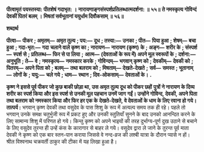 **पीत्वामृतं पयस्तस्या: पीतशेषं गदाभृत: ।** **नारायणाङ्गसंस्पर्शप्रतिलब्धात्मदर्शना: ॥ ५५॥** **ते नमस्कृत्य गोविन्दं देवकीं पितरं बलम् ।** **मिषतां सर्वभूतानां ययुर्धाम दिवौकसाम् ॥ ५६॥** 

**शब्दार्थ** 

**पीत्वा—** **पीकर** **; अमृतम्—** **अमृत तुल्य** **; पय:—** **दूध** **; तस्या:—** **उनका** **; पीत—** **पिया हुआ** **; शेषम्—** **बचा हुआ** **; गदा-भृत:—** **गदा** **चलाने वाले कृष्ण का** **; नारायण—** **नारायण (कृष्ण) के** **; अङ्ग—** **शरीर के** **; संस्पर्श—** **स्पर्श से** **; प्रतिलब्ध—** **फिर से पा लिया** **;** **आत्म—** **(देवताओं के रूप में) अपने मूल स्वरूपों के** **; दर्शना:—** **अनुभूति** **; ते—** **वे** **; नमस्कृत्य—** **नमस्कार करके** **; गोविन्दम्—** **भगवान् कृष्ण को** **; देवकीम्—** **देवकी को** **; पितरम्—** **अपने पिता को** **; बलम्—** **तथा बलराम को** **; मिषताम्—** **देखते-देखते** **;** **सर्व—** **समस्त** **; भूतानाम्—** **लोगों के** **; ययु:—** **चले गये** **; धाम—** **स्थान** **; दिव-ओकसाम्—** **देवताओं के।** **.** 

**कृष्ण ने इससे पूर्व पीकर जो कुछ बाकी छोड़ा था, उस अमृत तुल्य दूध को पीकर छहों** **पुत्रों ने नारायण के दिव्य शरीर का स्पर्श किया और इस स्पर्श से उनकी मूल पहचान उनमें जाग** **गईं। उन्होंने गोविन्द, देवकी, अपने पिता तथा बलराम को नमस्कार किया और फिर हर एक के** **देखते-देखते, वे देवताओं के धाम के लिए रवाना हो गये।** **तात्पर्य :** भगवान् कृष्ण देवकी तथा वसुदेव के पास शिशु के रूप में अत्यल्प समय तक ही रहे। पहले तो भगवान् उनके समक्ष चतुर्भुजी रूप में प्रकट हुए और उनकी स्तुतियाँ सुनने के बाद उनको आनन्दित करने के लिए सामान्य शिशु में परिणत हो गये। किन्तु कृष्ण को अपने भाइयों की तरह दुर्भाग्य-पूर्ण दुख उठाने से बचाने के लिए वसुदेव तुरन्त ही उन्हें कंस के कारागार से बाहर ले गये। वसुदेव द्वारा ले जाने के तुरन्त पूर्व माता देवकी ने कृष्ण को एक बार स्तन-पान कराया जिससे वे नन्द-व्रज की लश्बी यात्रा के दौरान प्यासे न हों। श्रील विश्वनाथ चक्रवर्ती ठाकुर की टीका में यह लिखा हुआ है।  